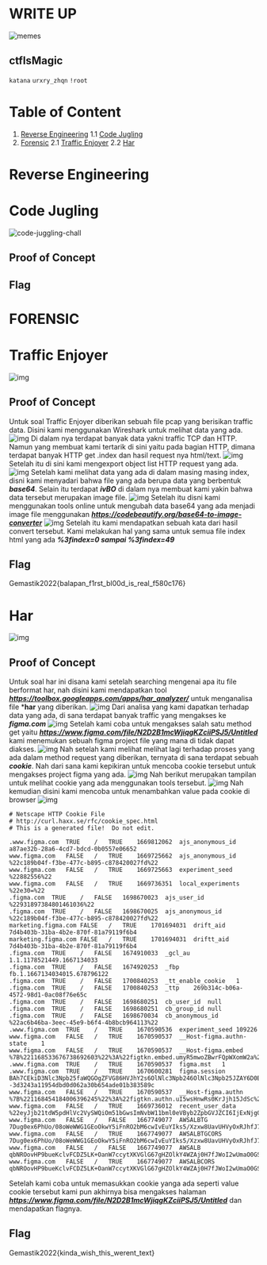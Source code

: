 # WRITE UP

![memes](/images/memes.jpg)

## ctfIsMagic

`katana`
`urxry_zhqn`
`!root`

# Table of Content
1. [Reverse Engineering](#reverse-engineering)
1.1 [Code Jugling](#code-jugling) 
2. [Forensic](#forensic)
2.1 [Traffic Enjoyer](#traffic-enjoyer)
2.2 [Har](#har)

# Reverse Engineering

# Code Jugling

![code-juggling-chall](./images/code-juggling-chall.png)

## Proof of Concept

## Flag

# FORENSIC

# Traffic Enjoyer
![img](/images/f1a.png)

## Proof of Concept
Untuk soal Traffic Enjoyer diberikan sebuah file pcap yang berisikan traffic data. Disini kami menggunakan Wireshark untuk melihat data yang ada.
![img](/images/f1b.png)
Di dalam nya terdapat banyak data yakni traffic TCP dan HTTP. Namun yang membuat kami tertarik di sini yaitu pada bagian HTTP, dimana terdapat banyak HTTP get .index dan hasil request nya html/text.
![img](/images/f1c.png)
Setelah itu di sini kami mengexport object list HTTP request yang ada. 
![img](/images/f1d.png)
Setelah kami melihat data yang ada di dalam masing masing index, disni kami menyadari bahwa file yang ada berupa data yang berbentuk ***base64***. Selain itu terdapat ***ivBO*** di dalam nya membuat kami yakin bahwa data tersebut merupakan image file.
![img](/images/f1e.png)
Setelah itu disni kami menggunakan tools online untuk mengubah data base64 yang ada menjadi image file menggunakan ***https://codebeautify.org/base64-to-image-converter***
![img](/images/f1f.png)
Setelah itu kami mendapatkan sebuah kata dari hasil convert tersebut. Kami melakukan hal yang sama untuk semua file index html yang ada ***%3findex=0 sampai %3findex=49***

## Flag
Gemastik2022{balapan_f1rst_bl00d_is_real_f580c176}

# Har
![img](/images/fb1.png)
## Proof of Concept
Untuk soal har ini disana kami setelah searching mengenai apa itu file berformat har, nah disini kami mendapatkan tool ***https://toolbox.googleapps.com/apps/har_analyzer/*** untuk menganalisa file ***har** yang diberikan.
![img](/images/fb2.png)
Dari analisa yang kami dapatkan terhadap data yang ada, di sana terdapat banyak traffic yang mengakses ke ***figma.com*** 
![img](/images/fb3.png)
Setelah kami coba untuk mengakses salah satu method get yaitu ***https://www.figma.com/file/N2D2B1mcWjiqgKZciiPSJ5/Untitled*** kami menemukan sebuah figma project file yang mana di tidak dapat diakses. 
![img](/images/fb4.png)
Nah setelah kami melihat melihat lagi terhadap proses yang ada dalam method request yang diberikan, ternyata di sana terdapat sebuah ***cookie***. Nah dari sana kami kepikiran untuk mencoba cookie tersebut untuk mengakses project figma yang ada.
![img](/images/fb5.png)
Nah berikut merupakan tampilan untuk melihat cookie yang ada menggunakan tools tersebut.
![img](/images/fb6.png)
Nah kemudian disini kami mencoba untuk menambahkan value pada cookie di browser
![img](/images/fb7.png)

```
# Netscape HTTP Cookie File
# http://curl.haxx.se/rfc/cookie_spec.html
# This is a generated file!  Do not edit.

.www.figma.com	TRUE	/	TRUE	1669812062	ajs_anonymous_id	a87ae32b-28a6-4cd7-bdcd-0b0557e06652
www.figma.com	FALSE	/	TRUE	1669725662	ajs_anonymous_id	%22c189b04f-f3be-477c-b895-c878420027fd%22
www.figma.com	FALSE	/	TRUE	1669725663	experiment_seed	%22882556%22
www.figma.com	FALSE	/	TRUE	1669736351	local_experiments	%22e30=%22
.figma.com	TRUE	/	FALSE	1698670023	ajs_user_id	%22931897384801461036%22
.figma.com	TRUE	/	FALSE	1698670025	ajs_anonymous_id	%22c189b04f-f3be-477c-b895-c878420027fd%22
marketing.figma.com	FALSE	/	TRUE	1701694031	drift_aid	7d4b403b-31ba-4b2e-870f-81a79119f6b4
marketing.figma.com	FALSE	/	TRUE	1701694031	driftt_aid	7d4b403b-31ba-4b2e-870f-81a79119f6b4
.figma.com	TRUE	/	FALSE	1674910033	_gcl_au	1.1.1178521449.1667134033
.figma.com	TRUE	/	FALSE	1674920253	_fbp	fb.1.1667134034015.678796122
.figma.com	TRUE	/	FALSE	1700840253	_tt_enable_cookie	1
.figma.com	TRUE	/	FALSE	1700840253	_ttp	269b314c-b06a-4572-98d1-0ac08f76e65c
.figma.com	TRUE	/	FALSE	1698680251	cb_user_id	null
.figma.com	TRUE	/	FALSE	1698680251	cb_group_id	null
.figma.com	TRUE	/	FALSE	1698670034	cb_anonymous_id	%22ac6b46ba-3eec-45e9-b6f4-4b8bcb964113%22
.www.figma.com	TRUE	/	TRUE	1670590536	experiment_seed	109226
www.figma.com	FALSE	/	TRUE	1670590537	__Host-figma.authn-state	1
www.figma.com	FALSE	/	TRUE	1670590537	__Host-figma.embed	%7B%221168533676738692603%22%3A%22figtkn.embed.umyR5mwoZBwrFQpWXomW2a%22%7D
.www.figma.com	TRUE	/	TRUE	1670590537	figma.mst	1
.www.figma.com	TRUE	/	TRUE	1670600281	figma.session	BAh7CEkiD3Nlc3Npb25faWQGOgZFVG86HVJhY2s6OlNlc3Npb246OlNlc3Npb25JZAY6D0BwdWJsaWNfaWRJIkVjMWJhNWI1NDIyZmM4MTkyNjE5MDQxNzE4NGVkNTJmZDIzZDIzMmRmYmMwZjg4MGQ5ZDFlMzg5N2EyZmQ1ZWRlBjsARkkiCmZsYXNoBjsARnsASSIJY29udAY7AEZJIjgvZmlsZS9OMkQyQjFtY1dqaXFnS1pjaWlQU0o1L1VudGl0bGVkP25vZGUtaWQ9MCUzQTEGOwBU--3d3243a11954dbd0d062a30b654ade01b383589c
www.figma.com	FALSE	/	TRUE	1670590537	__Host-figma.authn	%7B%221168454184006396245%22%3A%22figtkn.authn.uI5wsHnwRs0KrJjh15JdSc%22%7D
www.figma.com	FALSE	/	TRUE	1669736012	recent_user_data	%22eyJjb21tdW5pdHlVc2VySWQiOm51bGwsImNvbW11bml0eVByb2ZpbGVJZCI6IjExNjg0NTQxODQyNjU2MzUzNjAiLCJmaWxlQnJvd3NlclVzZXJJZCI6IjExNjg0NTQxODQwMDYzOTYyNDUiLCJ1c2VySWRUb09yZ0lkIjp7IjExNjg0NTQxODQwMDYzOTYyNDUiOm51bGx9fQ==%22
www.figma.com	FALSE	/	FALSE	1667749077	AWSALBTG	7Dug0ex6PhUo/08oWeWWG1GEoOkwY5iFnRO2bM6cwIvEuYIks5/Xzxw8UavUHVyOxRJhfJ74y7SaBYbRYnv1tivV+gxcVctP+KlTf8YskQI+yrtNLIln/wBcxgFkXYvbZDZlZ1jPp+HrpELt5d6z+TH4Tm4MkaVYcrFsF+4jsm+A
www.figma.com	FALSE	/	TRUE	1667749077	AWSALBTGCORS	7Dug0ex6PhUo/08oWeWWG1GEoOkwY5iFnRO2bM6cwIvEuYIks5/Xzxw8UavUHVyOxRJhfJ74y7SaBYbRYnv1tivV+gxcVctP+KlTf8YskQI+yrtNLIln/wBcxgFkXYvbZDZlZ1jPp+HrpELt5d6z+TH4Tm4MkaVYcrFsF+4jsm+A
www.figma.com	FALSE	/	FALSE	1667749077	AWSALB	qbNROovHP9bueKclvFCDZ5LK+OanW7ccytXKVGlG67gHZOlkY4WZAj0H7fJWoI2wUmaO0GSQgFOjTNkgySzBnUgHX6KEFbxrkbq0WFfTn9dUBH8YXKVpNn0OBx7e
www.figma.com	FALSE	/	TRUE	1667749077	AWSALBCORS	qbNROovHP9bueKclvFCDZ5LK+OanW7ccytXKVGlG67gHZOlkY4WZAj0H7fJWoI2wUmaO0GSQgFOjTNkgySzBnUgHX6KEFbxrkbq0WFfTn9dUBH8YXKVpNn0OBx7e
```
Setelah kami coba untuk memasukkan cookie yanga ada seperti value cookie tersebut kami pun akhirnya bisa mengakses halaman ***https://www.figma.com/file/N2D2B1mcWjiqgKZciiPSJ5/Untitled*** dan mendapatkan flagnya.

## Flag
Gemastik2022{kinda_wish_this_werent_text}


